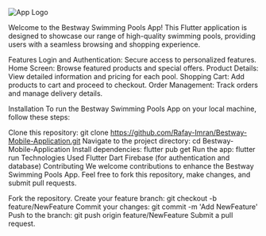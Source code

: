![App Logo](pools/lib/assets/logo.png)

Welcome to the Bestway Swimming Pools App! This Flutter application is designed to showcase our range of high-quality swimming pools,
 providing users with a seamless browsing and shopping experience.

Features
Login and Authentication: Secure access to personalized features.
Home Screen: Browse featured products and special offers.
Product Details: View detailed information and pricing for each pool.
Shopping Cart: Add products to cart and proceed to checkout.
Order Management: Track orders and manage delivery details.

Installation
To run the Bestway Swimming Pools App on your local machine, follow these steps:

Clone this repository: git clone https://github.com/Rafay-Imran/Bestway-Mobile-Application.git
Navigate to the project directory: cd Bestway-Mobile-Application
Install dependencies: flutter pub get
Run the app: flutter run
Technologies Used
Flutter
Dart
Firebase (for authentication and database)
Contributing
We welcome contributions to enhance the Bestway Swimming Pools App. Feel free to fork this repository, make changes, and submit pull requests.

Fork the repository.
Create your feature branch: git checkout -b feature/NewFeature
Commit your changes: git commit -m 'Add NewFeature'
Push to the branch: git push origin feature/NewFeature
Submit a pull request.
